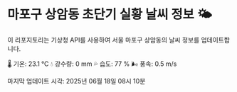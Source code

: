 
# 마포구 상암동 초단기 실황 날씨 정보 🌤️

이 리포지토리는 기상청 API를 사용하여 서울 마포구 상암동의 날씨 정보를 업데이트합니다. 

🌡️ 기온: 23.1 ℃
💧 강수량: 0 mm
💦 습도: 77 %
🌬️ 풍속: 0.5 m/s

마지막 업데이트 시각: 2025년 06월 18일 08시 10분    
